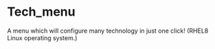 # Tech_menu
A menu which will configure many technology in just one click! (RHEL8 Linux operating system.)
